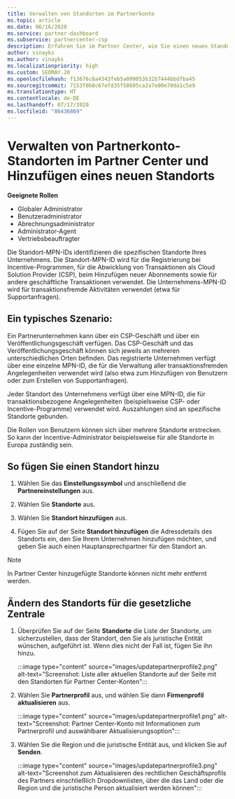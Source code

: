 ```yaml
---
title: Verwalten von Standorten im Partnerkonto
ms.topic: article
ms.date: 06/16/2020
ms.service: partner-dashboard
ms.subservice: partnercenter-csp
description: Erfahren Sie im Partner Center, wie Sie einen neuen Standort hinzufügen und wie die Standort-MPN-ID in Incentive-Programmen, CSP-Geschäftsaktionen, Abonnements und anderen Transaktionen verwendet wird.
author: vinayks
ms.author: vinayks
ms.localizationpriority: high
ms.custom: SEOMAY.20
ms.openlocfilehash: f13676c8a4343feb5a099053b32b7444bbdfba45
ms.sourcegitcommit: 7153f0b8c67efd35f58695ca2a7e00e70da1c5e9
ms.translationtype: HT
ms.contentlocale: de-DE
ms.lasthandoff: 07/17/2020
ms.locfileid: "86436869"
---
```

# <a name="manage-your-partner-account-locations-in-partner-center-and-add-a-new-location"></a>Verwalten von Partnerkonto-Standorten im Partner Center und Hinzufügen eines neuen Standorts

**Geeignete Rollen**
- Globaler Administrator
- Benutzeradministrator
- Abrechnungsadministrator
- Administrator-Agent
- Vertriebsbeauftragter

Die Standort-MPN-IDs identifizieren die spezifischen Standorte Ihres Unternehmens. Die Standort-MPN-ID wird für die Registrierung bei Incentive-Programmen, für die Abwicklung von Transaktionen als Cloud Solution Provider (CSP), beim Hinzufügen neuer Abonnements sowie für andere geschäftliche Transaktionen verwendet. Die Unternehmens-MPN-ID wird für transaktionsfremde Aktivitäten verwendet (etwa für Supportanfragen).

## <a name="the-following-is-a-typical-scenario"></a>Ein typisches Szenario:

Ein Partnerunternehmen kann über ein CSP-Geschäft und über ein Veröffentlichungsgeschäft verfügen. Das CSP-Geschäft und das Veröffentlichungsgeschäft können sich jeweils an mehreren unterschiedlichen Orten befinden. Das registrierte Unternehmen verfügt über eine einzelne MPN-ID, die für die Verwaltung aller transaktionsfremden Angelegenheiten verwendet wird (also etwa zum Hinzufügen von Benutzern oder zum Erstellen von Supportanfragen).


Jeder Standort des Unternehmens verfügt über eine MPN-ID, die für transaktionsbezogene Angelegenheiten (beispielsweise CSP- oder Incentive-Programme) verwendet wird. Auszahlungen sind an spezifische Standorte gebunden.

Die Rollen von Benutzern können sich über mehrere Standorte erstrecken. So kann der Incentive-Administrator beispielsweise für alle Standorte in Europa zuständig sein.

## <a name="to-add-a-location"></a>So fügen Sie einen Standort hinzu

1. Wählen Sie das **Einstellungssymbol** und anschließend die **Partnereinstellungen** aus.

2. Wählen Sie **Standorte** aus.

3. Wählen Sie **Standort hinzufügen** aus.  

4. Fügen Sie auf der Seite **Standort hinzufügen** die Adressdetails des Standorts ein, den Sie Ihrem Unternehmen hinzufügen möchten, und geben Sie auch einen Hauptansprechpartner für den Standort an.

> [!NOTE]
> In Partner Center hinzugefügte Standorte können nicht mehr entfernt werden.

## <a name="change-legal-headquarters-location"></a>Ändern des Standorts für die gesetzliche Zentrale

1. Überprüfen Sie auf der Seite **Standorte** die Liste der Standorte, um sicherzustellen, dass der Standort, den Sie als juristische Entität wünschen, aufgeführt ist. Wenn dies nicht der Fall ist, fügen Sie ihn hinzu.

   :::image type="content" source="images/updatepartnerprofile2.png" alt-text="Screenshot: Liste aller aktuellen Standorte auf der Seite mit den Standorten für Partner Center-Konten":::

2. Wählen Sie **Partnerprofil** aus, und wählen Sie dann **Firmenprofil aktualisieren** aus.

   :::image type="content" source="images/updatepartnerprofile1.png" alt-text="Screenshot: Partner Center-Konto mit Informationen zum Partnerprofil und auswählbarer Aktualisierungsoption":::

3. Wählen Sie die Region und die juristische Entität aus, und klicken Sie auf **Senden**.

   :::image type="content" source="images/updatepartnerprofile3.png" alt-text="Screenshot zum Aktualisieren des rechtlichen Geschäftsprofils des Partners einschließlich Dropdownlisten, über die das Land oder die Region und die juristische Person aktualisiert werden können":::
